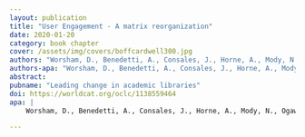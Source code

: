 ```yaml
---
layout: publication
title: "User Engagement - A matrix reorganization"
date: 2020-01-20
category: book chapter
cover: /assets/img/covers/boffcardwell300.jpg
authors: "Worsham, D., Benedetti, A., Consales, J., Horne, A., Mody, N., Ogawa, R., & Vest, M."
authors-apa: "Worsham, D., Benedetti, A., Consales, J., Horne, A., Mody, N., Ogawa, R., & Vest, M."
abstract:    
pubname: "Leading change in academic libraries"
doi: https://worldcat.org/oclc/1138559464
apa: |
    Worsham, D., Benedetti, A., Consales, J., Horne, A., Mody, N., Ogawa, R., & Vest, M. (2020). User Engagement—A matrix reorganization. In Leading change in academic libraries (pp. 75–85). Association of College & Research Libraries,. https://escholarship.org/uc/item/8wj331d3

---
```


